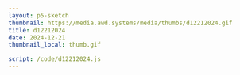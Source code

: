 ```yaml
---
layout: p5-sketch
thumbnail: https://media.awd.systems/media/thumbs/d12212024.gif
title: d12212024
date: 2024-12-21
thumbnail_local: thumb.gif

script: /code/d12212024.js
---
```


